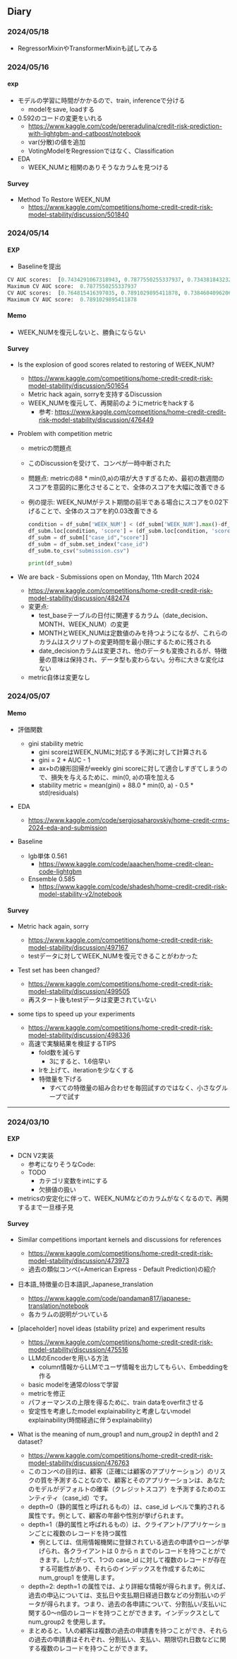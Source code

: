 ## Diary

### 2024/05/18

- RegressorMixinやTransformerMixinも試してみる

### 2024/05/16

#### exp

- モデルの学習に時間がかかるので、train, inferenceで分ける
  - modelをsave, loadする
- 0.592のコードの変更をいれる
  - https://www.kaggle.com/code/pereradulina/credit-risk-prediction-with-lightgbm-and-catboost/notebook
  - var(分散)の値を追加
  - VotingModelをRegressionではなく、Classification
- EDA
  - WEEK_NUMと相関のありそうなカラムを見つける


#### Survey

- Method To Restore WEEK_NUM
  - https://www.kaggle.com/competitions/home-credit-credit-risk-model-stability/discussion/501840

### 2024/05/14
#### EXP

- Baselineを提出

```py
CV AUC scores:  [0.7434291067318943, 0.7877550255337937, 0.7343818432321955, 0.7014894607946911, 0.7278499778768225]
Maximum CV AUC score:  0.7877550255337937
CV AUC scores:  [0.764815416397035, 0.7891029895411878, 0.738460409620672, 0.726235534915644, 0.7387158304825012]
Maximum CV AUC score:  0.7891029895411878
```

#### Memo

- WEEK_NUMを復元しないと、勝負にならない

#### Survey

- Is the explosion of good scores related to restoring of WEEK_NUM?
  - https://www.kaggle.com/competitions/home-credit-credit-risk-model-stability/discussion/501654
  - Metric hack again, sorryを支持するDiscussion
  - WEEK_NUMを復元して、再開前のようにmetricをhackする
    - 参考: https://www.kaggle.com/competitions/home-credit-credit-risk-model-stability/discussion/476449

- Problem with competition metric
  - metricの問題点
  - このDiscussionを受けて、コンペが一時中断された
  - 問題点: metricの88 * min(0,a)の項が大きすぎるため、最初の数週間のスコアを意図的に悪化させることで、全体のスコアを大幅に改善できる
  - 例の提示: WEEK_NUMがテスト期間の前半である場合にスコアを0.02下げることで、全体のスコアを約0.03改善できる

    ```python
    condition = df_subm['WEEK_NUM'] < (df_subm['WEEK_NUM'].max()-df_subm['WEEK_NUM'].min())/2+df_subm['WEEK_NUM'].min()
    df_subm.loc[condition, 'score'] = (df_subm.loc[condition, 'score'] - 0.02).clip(0)
    df_subm = df_subm[["case_id","score"]]
    df_subm = df_subm.set_index("case_id")
    df_subm.to_csv("submission.csv")

    print(df_subm)
    ```

- We are back - Submissions open on Monday, 11th March 2024
  - https://www.kaggle.com/competitions/home-credit-credit-risk-model-stability/discussion/482474
  - 変更点:
    - test_baseテーブルの日付に関連するカラム（date_decision、MONTH、WEEK_NUM）の変更
    - MONTHとWEEK_NUMは定数値のみを持つようになるが、これらのカラムはスクリプトの変更時間を最小限にするために残される
    - date_decisionカラムは変更され、他のデータも変換されるが、特徴量の意味は保持され、データ型も変わらない。分布に大きな変化はない
  - metric自体は変更なし

### 2024/05/07

#### Memo

- 評価関数
    - gini stability metric
        - gini scoreはWEEK_NUMに対応する予測に対して計算される
        - gini = 2 * AUC - 1
        - ax+bの線形回帰がweekly gini scoreに対して適合しすぎてしまうので、損失を与えるために、min(0, a)の項を加える
        - stability metric = mean(gini) + 88.0 * min(0, a) - 0.5 * std(residuals)

- EDA
  - https://www.kaggle.com/code/sergiosaharovskiy/home-credit-crms-2024-eda-and-submission
- Baseline
  - lgb単体 0.561
      - https://www.kaggle.com/code/aaachen/home-credit-clean-code-lightgbm
  - Ensemble 0.585
      - https://www.kaggle.com/code/shadesh/home-credit-credit-risk-model-stability-v2/notebook

#### Survey

- Metric hack again, sorry
  - https://www.kaggle.com/competitions/home-credit-credit-risk-model-stability/discussion/497167
  - testデータに対してWEEK_NUMを復元できることがわかった

- Test set has been changed?
  - https://www.kaggle.com/competitions/home-credit-credit-risk-model-stability/discussion/499505
  - 再スタート後もtestデータは変更されていない

- some tips to speed up your experiments
  - https://www.kaggle.com/competitions/home-credit-credit-risk-model-stability/discussion/498336
  - 高速で実験結果を検証するTIPS
    - fold数を減らす
      - 3にすると、1.6倍早い
    - lrを上げて、iterationを少なくする
    - 特徴量を下げる
      - すべての特徴量の組み合わせを毎回試すのではなく、小さなグループで試す
---

### 2024/03/10
#### EXP

- DCN V2実装
    - 参考になりそうなCode:
    - TODO
      - カテゴリ変数をintにする
      - 欠損値の扱い
- metricsの安定化に伴って、WEEK_NUMなどのカラムがなくなるので、再開するまで一旦様子見

#### Survey

- Similar competitions important kernels and discussions for references
  - https://www.kaggle.com/competitions/home-credit-credit-risk-model-stability/discussion/473973
  - 過去の類似コンペ(=American Express - Default Prediction)の紹介

- 日本語_特徴量の日本語訳_Japanese_translation
  - https://www.kaggle.com/code/pandaman817/japanese-translation/notebook
  - 各カラムの説明がついている

- [placeholder] novel ideas (stability prize) and experiment results
  - https://www.kaggle.com/competitions/home-credit-credit-risk-model-stability/discussion/475516
  - LLMのEncoderを用いる方法
    - column情報からLLMでユーザ情報を出力してもらい、Embeddingを作る
  - basic modelを通常のlossで学習
  - metricを修正
  - パフォーマンスの上限を得るために、train dataをoverfitさせる
  - 安定性を考慮したmodel explainabilityと考慮しないmodel explainability(時間経過に伴うexplainability)

- What is the meaning of num_group1 and num_group2 in depth1 and 2 dataset?
  - https://www.kaggle.com/competitions/home-credit-credit-risk-model-stability/discussion/476763
  - このコンペの目的は、顧客（正確には顧客のアプリケーション）のリスクの質を予測することなので、顧客とそのアプリケーションは、あなたのモデルがデフォルトの確率（クレジットスコア）を予測するためのエンティティ（case_id）です。
  - depth=0（静的属性と呼ばれるもの）は、case_id レベルで集約される属性です。例として、顧客の年齢や性別が挙げられます。
  - depth=1（静的属性と呼ばれるもの）は、クライアント/アプリケーションごとに複数のレコードを持つ属性
    - 例としては、信用情報機関に登録されている過去の申請やローンが挙げられ、各クライアントは 0 から n までのレコードを持つことができます。したがって、1つの case_id に対して複数のレコードが存在する可能性があり、それらのインデックスを作成するために num_group1 を使用します。
  - depth=2: depth=1 の属性では、より詳細な情報が得られます。例えば、過去の申込については、支払日や支払期日経過日数などの分割払いのデータが得られます。つまり、過去の各申請について、分割払い/支払いに関する0～n個のレコードを持つことができます。インデックスとして num_group2 を使用します。
  - まとめると、1人の顧客は複数の過去の申請書を持つことができ、それらの過去の申請書はそれぞれ、分割払い、支払い、期限切れ日数などに関する複数のレコードを持つことができます。
